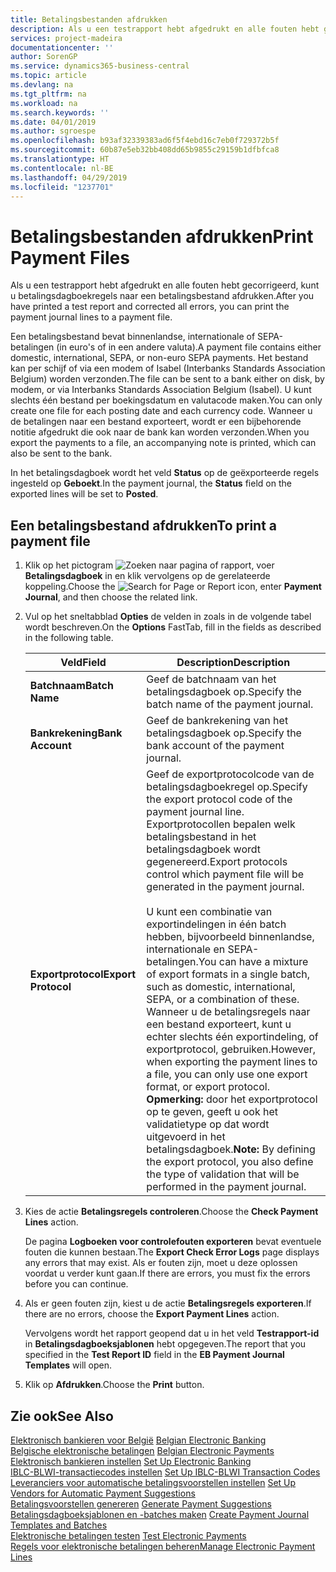 ```yaml
---
title: Betalingsbestanden afdrukken
description: Als u een testrapport hebt afgedrukt en alle fouten hebt gecorrigeerd, kunt u betalingsdagboekregels naar een betalingsbestand afdrukken.
services: project-madeira
documentationcenter: ''
author: SorenGP
ms.service: dynamics365-business-central
ms.topic: article
ms.devlang: na
ms.tgt_pltfrm: na
ms.workload: na
ms.search.keywords: ''
ms.date: 04/01/2019
ms.author: sgroespe
ms.openlocfilehash: b93af32339383ad6f5f4ebd16c7eb0f729372b5f
ms.sourcegitcommit: 60b87e5eb32bb408dd65b9855c29159b1dfbfca8
ms.translationtype: HT
ms.contentlocale: nl-BE
ms.lasthandoff: 04/29/2019
ms.locfileid: "1237701"
---
```

# <a name="print-payment-files"></a><span data-ttu-id="13307-103">Betalingsbestanden afdrukken</span><span class="sxs-lookup"><span data-stu-id="13307-103">Print Payment Files</span></span>
<span data-ttu-id="13307-104">Als u een testrapport hebt afgedrukt en alle fouten hebt gecorrigeerd, kunt u betalingsdagboekregels naar een betalingsbestand afdrukken.</span><span class="sxs-lookup"><span data-stu-id="13307-104">After you have printed a test report and corrected all errors, you can print the payment journal lines to a payment file.</span></span>  

<span data-ttu-id="13307-105">Een betalingsbestand bevat binnenlandse, internationale of SEPA-betalingen (in euro's of in een andere valuta).</span><span class="sxs-lookup"><span data-stu-id="13307-105">A payment file contains either domestic, international, SEPA, or non-euro SEPA payments.</span></span> <span data-ttu-id="13307-106">Het bestand kan per schijf of via een modem of Isabel (Interbanks Standards Association Belgium) worden verzonden.</span><span class="sxs-lookup"><span data-stu-id="13307-106">The file can be sent to a bank either on disk, by modem, or via Interbanks Standards Association Belgium (Isabel).</span></span> <span data-ttu-id="13307-107">U kunt slechts één bestand per boekingsdatum en valutacode maken.</span><span class="sxs-lookup"><span data-stu-id="13307-107">You can only create one file for each posting date and each currency code.</span></span> <span data-ttu-id="13307-108">Wanneer u de betalingen naar een bestand exporteert, wordt er een bijbehorende notitie afgedrukt die ook naar de bank kan worden verzonden.</span><span class="sxs-lookup"><span data-stu-id="13307-108">When you export the payments to a file, an accompanying note is printed, which can also be sent to the bank.</span></span>  

<span data-ttu-id="13307-109">In het betalingsdagboek wordt het veld **Status** op de geëxporteerde regels ingesteld op **Geboekt**.</span><span class="sxs-lookup"><span data-stu-id="13307-109">In the payment journal, the **Status** field on the exported lines will be set to **Posted**.</span></span>  

## <a name="to-print-a-payment-file"></a><span data-ttu-id="13307-110">Een betalingsbestand afdrukken</span><span class="sxs-lookup"><span data-stu-id="13307-110">To print a payment file</span></span>  

1.  <span data-ttu-id="13307-111">Klik op het pictogram ![Zoeken naar pagina of rapport](../../media/ui-search/search_small.png "pictogram Zoeken naar pagina of rapport"), voer **Betalingsdagboek** in en klik vervolgens op de gerelateerde koppeling.</span><span class="sxs-lookup"><span data-stu-id="13307-111">Choose the ![Search for Page or Report](../../media/ui-search/search_small.png "Search for Page or Report icon") icon, enter **Payment Journal**, and then choose the related link.</span></span>  
2.  <span data-ttu-id="13307-112">Vul op het sneltabblad **Opties** de velden in zoals in de volgende tabel wordt beschreven.</span><span class="sxs-lookup"><span data-stu-id="13307-112">On the **Options** FastTab, fill in the fields as described in the following table.</span></span>  

    |<span data-ttu-id="13307-113">Veld</span><span class="sxs-lookup"><span data-stu-id="13307-113">Field</span></span>|<span data-ttu-id="13307-114">Description</span><span class="sxs-lookup"><span data-stu-id="13307-114">Description</span></span>|  
    |---------------------------------|---------------------------------------|  
    |<span data-ttu-id="13307-115">**Batchnaam**</span><span class="sxs-lookup"><span data-stu-id="13307-115">**Batch Name**</span></span>|<span data-ttu-id="13307-116">Geef de batchnaam van het betalingsdagboek op.</span><span class="sxs-lookup"><span data-stu-id="13307-116">Specify the batch name of the payment journal.</span></span>|  
    |<span data-ttu-id="13307-117">**Bankrekening**</span><span class="sxs-lookup"><span data-stu-id="13307-117">**Bank Account**</span></span>|<span data-ttu-id="13307-118">Geef de bankrekening van het betalingsdagboek op.</span><span class="sxs-lookup"><span data-stu-id="13307-118">Specify the bank account of the payment journal.</span></span>|  
    |<span data-ttu-id="13307-119">**Exportprotocol**</span><span class="sxs-lookup"><span data-stu-id="13307-119">**Export Protocol**</span></span>|<span data-ttu-id="13307-120">Geef de exportprotocolcode van de betalingsdagboekregel op.</span><span class="sxs-lookup"><span data-stu-id="13307-120">Specify the export protocol code of the payment journal line.</span></span> <span data-ttu-id="13307-121">Exportprotocollen bepalen welk betalingsbestand in het betalingsdagboek wordt gegenereerd.</span><span class="sxs-lookup"><span data-stu-id="13307-121">Export protocols control which payment file will be generated in the payment journal.</span></span><br /><br /> <span data-ttu-id="13307-122">U kunt een combinatie van exportindelingen in één batch hebben, bijvoorbeeld binnenlandse, internationale en SEPA-betalingen.</span><span class="sxs-lookup"><span data-stu-id="13307-122">You can have a mixture of export formats in a single batch, such as domestic, international, SEPA, or a combination of these.</span></span> <span data-ttu-id="13307-123">Wanneer u de betalingsregels naar een bestand exporteert, kunt u echter slechts één exportindeling, of exportprotocol, gebruiken.</span><span class="sxs-lookup"><span data-stu-id="13307-123">However, when exporting the payment lines to a file, you can only use one export format, or export protocol.</span></span> <span data-ttu-id="13307-124">**Opmerking:** door het exportprotocol op te geven, geeft u ook het validatietype op dat wordt uitgevoerd in het betalingsdagboek.</span><span class="sxs-lookup"><span data-stu-id="13307-124">**Note:**  By defining the export protocol, you also define the type of validation that will be performed in the payment journal.</span></span>|  

3.  <span data-ttu-id="13307-125">Kies de actie **Betalingsregels controleren**.</span><span class="sxs-lookup"><span data-stu-id="13307-125">Choose the **Check Payment Lines** action.</span></span>

    <span data-ttu-id="13307-126">De pagina **Logboeken voor controlefouten exporteren** bevat eventuele fouten die kunnen bestaan.</span><span class="sxs-lookup"><span data-stu-id="13307-126">The **Export Check Error Logs** page displays any errors that may exist.</span></span> <span data-ttu-id="13307-127">Als er fouten zijn, moet u deze oplossen voordat u verder kunt gaan.</span><span class="sxs-lookup"><span data-stu-id="13307-127">If there are errors, you must fix the errors before you can continue.</span></span>

4. <span data-ttu-id="13307-128">Als er geen fouten zijn, kiest u de actie **Betalingsregels exporteren**.</span><span class="sxs-lookup"><span data-stu-id="13307-128">If there are no errors, choose the **Export Payment Lines** action.</span></span>  

    <span data-ttu-id="13307-129">Vervolgens wordt het rapport geopend dat u in het veld **Testrapport-id** in **Betalingsdagboeksjablonen** hebt opgegeven.</span><span class="sxs-lookup"><span data-stu-id="13307-129">The report that you specified in the **Test Report ID** field in the **EB Payment Journal Templates** will open.</span></span>  

5.  <span data-ttu-id="13307-130">Klik op **Afdrukken**.</span><span class="sxs-lookup"><span data-stu-id="13307-130">Choose the **Print** button.</span></span>  

## <a name="see-also"></a><span data-ttu-id="13307-131">Zie ook</span><span class="sxs-lookup"><span data-stu-id="13307-131">See Also</span></span>  
 <span data-ttu-id="13307-132">[Elektronisch bankieren voor België](belgian-electronic-banking.md) </span><span class="sxs-lookup"><span data-stu-id="13307-132">[Belgian Electronic Banking](belgian-electronic-banking.md) </span></span>  
 <span data-ttu-id="13307-133">[Belgische elektronische betalingen](belgian-electronic-payments.md) </span><span class="sxs-lookup"><span data-stu-id="13307-133">[Belgian Electronic Payments](belgian-electronic-payments.md) </span></span>  
 <span data-ttu-id="13307-134">[Elektronisch bankieren instellen](how-to-set-up-electronic-banking.md) </span><span class="sxs-lookup"><span data-stu-id="13307-134">[Set Up Electronic Banking](how-to-set-up-electronic-banking.md) </span></span>  
 <span data-ttu-id="13307-135">[IBLC-BLWI-transactiecodes instellen](how-to-set-up-iblc-blwi-transaction-codes.md) </span><span class="sxs-lookup"><span data-stu-id="13307-135">[Set Up IBLC-BLWI Transaction Codes](how-to-set-up-iblc-blwi-transaction-codes.md) </span></span>  
 <span data-ttu-id="13307-136">[Leveranciers voor automatische betalingsvoorstellen instellen](how-to-set-up-vendors-for-automatic-payment-suggestions.md) </span><span class="sxs-lookup"><span data-stu-id="13307-136">[Set Up Vendors for Automatic Payment Suggestions](how-to-set-up-vendors-for-automatic-payment-suggestions.md) </span></span>  
 <span data-ttu-id="13307-137">[Betalingsvoorstellen genereren](how-to-generate-payment-suggestions.md) </span><span class="sxs-lookup"><span data-stu-id="13307-137">[Generate Payment Suggestions](how-to-generate-payment-suggestions.md) </span></span>  
 <span data-ttu-id="13307-138">[Betalingsdagboeksjablonen en -batches maken](how-to-create-payment-journal-templates-and-batches.md) </span><span class="sxs-lookup"><span data-stu-id="13307-138">[Create Payment Journal Templates and Batches](how-to-create-payment-journal-templates-and-batches.md) </span></span>  
 <span data-ttu-id="13307-139">[Elektronische betalingen testen](how-to-test-electronic-payments.md) </span><span class="sxs-lookup"><span data-stu-id="13307-139">[Test Electronic Payments](how-to-test-electronic-payments.md) </span></span>  
 [<span data-ttu-id="13307-140">Regels voor elektronische betalingen beheren</span><span class="sxs-lookup"><span data-stu-id="13307-140">Manage Electronic Payment Lines</span></span>](how-to-manage-electronic-payment-lines.md)
